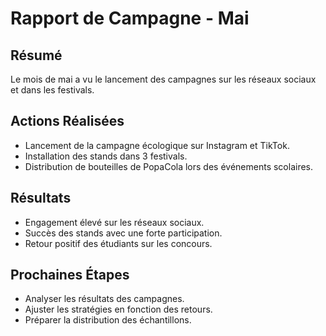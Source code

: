 # Rapport de Campagne - Mai

## Résumé
Le mois de mai a vu le lancement des campagnes sur les réseaux sociaux et dans les festivals.

## Actions Réalisées
- Lancement de la campagne écologique sur Instagram et TikTok.
- Installation des stands dans 3 festivals.
- Distribution de bouteilles de PopaCola lors des événements scolaires.

## Résultats
- Engagement élevé sur les réseaux sociaux.
- Succès des stands avec une forte participation.
- Retour positif des étudiants sur les concours.

## Prochaines Étapes
- Analyser les résultats des campagnes.
- Ajuster les stratégies en fonction des retours.
- Préparer la distribution des échantillons.
